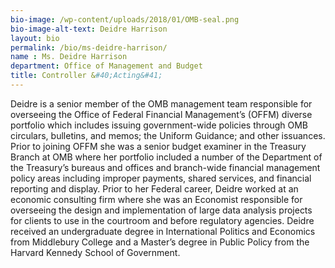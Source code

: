 ```yaml
---
bio-image: /wp-content/uploads/2018/01/OMB-seal.png
bio-image-alt-text: Deidre Harrison
layout: bio
permalink: /bio/ms-deidre-harrison/
name : Ms. Deidre Harrison
department: Office of Management and Budget
title: Controller &#40;Acting&#41; 
---
```


<p>Deidre is a senior member of the OMB management team responsible for overseeing the Office of Federal Financial Management’s (OFFM) diverse portfolio which includes issuing government-wide policies through OMB circulars, bulletins, and memos; the Uniform Guidance; and other issuances. Prior to joining OFFM she was a senior budget examiner in the Treasury Branch at OMB where her portfolio included a number of the Department of the Treasury’s bureaus and offices and branch-wide financial management policy areas including improper payments, shared services, and financial reporting and display. Prior to her Federal career, Deidre worked at an economic consulting firm where she was an Economist responsible for overseeing the design and implementation of large data analysis projects for clients to use in the courtroom and before regulatory agencies. Deidre received an undergraduate degree in International Politics and Economics from Middlebury College and a Master’s degree in Public Policy from the Harvard Kennedy School of Government.</p>